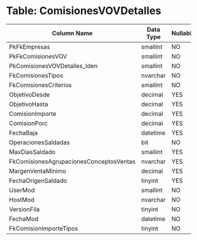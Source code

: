 # Table: ComisionesVOVDetalles

| Column Name | Data Type | Nullable |
|-------------|-----------|----------|
| PkFkEmpresas | smallint | NO |
| PkFkComisionesVOV | smallint | NO |
| PkComisionesVOVDetalles_Iden | smallint | NO |
| FkComisionesTipos | nvarchar | NO |
| FkComisionesCriterios | smallint | NO |
| ObjetivoDesde | decimal | YES |
| ObjetivoHasta | decimal | YES |
| ComisionImporte | decimal | YES |
| ComisionPorc | decimal | YES |
| FechaBaja | datetime | YES |
| OperacionesSaldadas | bit | NO |
| MaxDiasSaldado | smallint | YES |
| FkComisionesAgrupacionesConceptosVentas | nvarchar | YES |
| MargenVentaMinimo | decimal | YES |
| FechaOrigenSaldado | tinyint | YES |
| UserMod | smallint | NO |
| HostMod | nvarchar | NO |
| VersionFila | tinyint | NO |
| FechaMod | datetime | NO |
| FkComisionImporteTipos | tinyint | NO |
